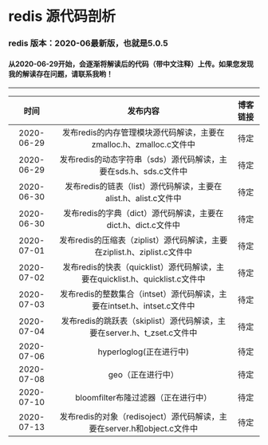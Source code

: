 # redis 源代码剖析
###  redis 版本：2020-06最新版，也就是5.0.5
#### 从2020-06-29开始，会逐渐将解读后的代码（带中文注释）上传。如果您发现我的解读存在问题，请联系我哟！
----
时间|发布内容|博客链接
:--:|:--:|:--:
2020-06-29|发布redis的内存管理模块源代码解读，主要在zmalloc.h、zmalloc.c文件中|待定
2020-06-29|发布redis的动态字符串（sds）源代码解读，主要在sds.h、sds.c文件中|待定
2020-06-30|发布redis的链表（list）源代码解读，主要在alist.h、alist.c文件中|待定
2020-06-30|发布redis的字典（dict）源代码解读，主要在dict.h、dict.c文件中|待定
2020-07-01|发布redis的压缩表（ziplist）源代码解读，主要在ziplist.h、ziplist.c文件中|待定
2020-07-02|发布redis的快表（quicklist）源代码解读，主要在quicklist.h、quicklist.c文件中|待定
2020-07-03|发布redis的整数集合（intset）源代码解读，主要在intset.h、intset.c文件中|待定
2020-07-04|发布redis的跳跃表（skiplist）源代码解读，主要在server.h、t_zset.c文件中|待定
2020-07-06|hyperloglog(正在进行中)|待定
2020-07-08|geo（正在进行中）|待定
2020-07-10|bloomfilter布隆过滤器（正在进行中）|待定
2020-07-13|发布redis的对象（redisoject）源代码解读，主要在server.h和object.c文件中|待定

